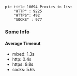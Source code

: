 
```mermaid
pie title 10694 Proxies in list
    "HTTP" : 9225
    "HTTPS": 492
    "SOCKS" : 977
```

### Some Info
#### Average Timeout

- mixed: 1.3s
- http: 0.4s
- https: 9.8s
- socks: 5.6s